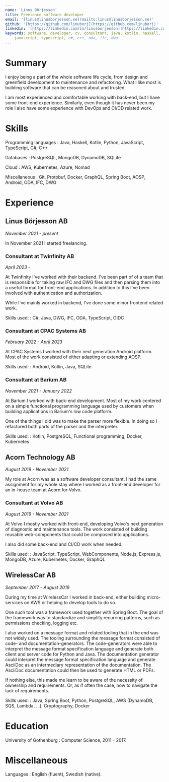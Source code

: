 ```yaml
---
name: 'Linus Börjesson'
title: Freelance software developer
email: '[linus@linusborjesson.se](mailto:linus@linusborjesson.se)'
github: '[https://github.com/linuborj](https://github.com/linuborj)'
linkedin: '[https://linkedin.com/in/linusborjesson](https://linkedin.com/in/linusborjesson)'
keywords: software, developer, cv, consultant, java, kotlin, haskell,
    javascript, typescript, c#, c++, oda, ifc, dwg
...
```


# Summary

I enjoy being a part of the whole software life cycle, from design and greenfield development to maintenance and refactoring. What I like most is building software that can be reasoned about and trusted.

I am most experienced and comfortable working with back-end, but I have some front-end experience. Similarly, even though it has never been my role I also have some experience with DevOps and CI/CD related work.

# Skills

Programming languages
  : Java, Haskell, Kotlin, Python, JavaScript, TypeScript, C#, C++

Databases
  : PostgreSQL, MongoDB, DynamoDB, SQLite

Cloud
  : AWS, Kubernetes, Azure, Nomad

Miscellaneous
  : Git, Protobuf, Docker, GraphQL, Spring Boot, AOSP, Android, ODA, IFC, DWG

# Experience

## Linus Börjesson AB

*November 2021 - present*

In November 2021 I started freelancing. 

### Consultant at Twinfinity AB

*April 2023 -*

At Twinfinity I've worked with their backend. I've been part of of a team that is responsible for taking raw IFC and DWG files and then parsing them into a useful format for front-end applications. In addition to this I've been involved with authentication and authorization.

While I've mainly worked in backend, I've done some minor frontend related work.

Skills used:
  : C#, Java, DWG, IFC, ODA, TypeScript, OIDC

### Consultant at CPAC Systems AB

*February 2022 - April 2023*

At CPAC Systems I worked with their next generation Android platform. Most of the work consisted of either adapting or extending AOSP.

Skills used:
  : Android, Kotlin, Java, SQLite

### Consultant at Barium AB

*November 2021 - January 2022*

At Barium I worked with back-end development. Most of my work centered on a simple functional programming language used by customers when building applications in Barium's low code platform.

One of the things I did was to make the parser more flexible. In doing so I refactored both parts of the parser and the interpreter.

Skills used:
  : Kotlin, PostgreSQL, Functional programming, Docker, Kubernetes

## Acorn Technology AB

*August 2019 - November 2021*

My role at Acorn was as a software developer consultant. I had the same assignment for my whole stay where I worked as a front-end developer for an in-house team at Acorn for Volvo.

### Consultant at Volvo AB

*August 2019 - November 2021*

At Volvo I mostly worked with front-end, developing Volvo's next generation of diagnostic and maintenance tools. The work consisted of building reusable web-components that could be composed into applications.

I also did some back-end and CI/CD work when needed.

Skills used:
  : JavaScript, TypeScript, WebComponents, Node.js, Express.js, MongoDB, Azure, Kubernetes, Docker, GraphQL

## WirelessCar AB

*September 2017 - August 2019*

During my time at WirelessCar I worked in back-end, either building micro-services on AWS or helping to develop tools to do so.

One such tool was a framework used together with Spring Boot. The goal of the framework was to standardize and simplify recurring patterns, such as permissions checking, logging etc.

I also worked on a message format and related tooling that in the end was not widely used. The tooling surrounding the message format consisted of code- and documentation-generators. The code-generators were able to interpret the message format specification language and generate both client and server code for Python and Java. The documentation generator could interpret the message format specification language and generate AsciiDoc as an intermediary representation of the documentation. The AsciiDoc documentation could then be used to generate HTML or PDFs.

If nothing else, this made me learn to be aware of the necessity of ownership and requirements. Or, as if often the case, how to navigate the lack of requirements.

Skills used:
  : Java, Spring Boot, Python, PostgreSQL, AWS (DynamoDB, SQS, Lambda, ...), Cryptography, Docker

# Education

University of Gothenburg
  : Computer Science, 2011 - 2017.

# Miscellaneous

Languages
  : English (fluent), Swedish (native).

